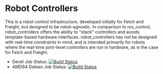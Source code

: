 # Robot Controllers

This is a robot control infrastructure, developed initially for Fetch and Freight, but
designed to be robot-agnostic. In comparison to ros_control, robot_controllers offers
the ability to "stack" controllers and avoids template-based hardware interfaces.
robot_controllers has not be designed with real-time constraints in mind, and is intended
primarily for robots where the real-time joint-level controllers are run in hardware,
as is the case for Fetch and Freight.

 * Devel Job Status: [![Build Status](http://build.ros.org/buildStatus/icon?job=Idev__robot_controllers__ubuntu_trusty_amd64)](http://build.ros.org/view/Idev/job/Idev__robot_controllers__ubuntu_trusty_amd64/)
 * AMD64 Debian Job Status: [![Build Status](http://build.ros.org/buildStatus/icon?job=Ibin_uT64__robot_controllers_interface__ubuntu_trusty_amd64__binary)](http://build.ros.org/view/Ibin_uT64/job/Ibin_uT64__robot_controllers_interface__ubuntu_trusty_amd64__binary/)
